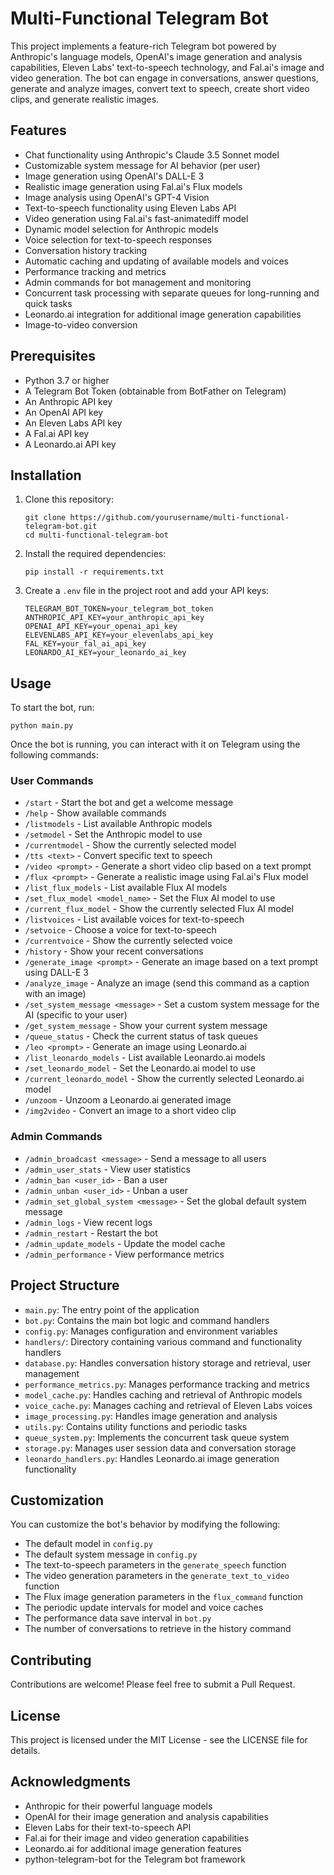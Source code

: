 # Multi-Functional Telegram Bot

This project implements a feature-rich Telegram bot powered by Anthropic's language models, OpenAI's image generation and analysis capabilities, Eleven Labs' text-to-speech technology, and Fal.ai's image and video generation. The bot can engage in conversations, answer questions, generate and analyze images, convert text to speech, create short video clips, and generate realistic images.

## Features

- Chat functionality using Anthropic's Claude 3.5 Sonnet model
- Customizable system message for AI behavior (per user)
- Image generation using OpenAI's DALL-E 3
- Realistic image generation using Fal.ai's Flux models
- Image analysis using OpenAI's GPT-4 Vision
- Text-to-speech functionality using Eleven Labs API
- Video generation using Fal.ai's fast-animatediff model
- Dynamic model selection for Anthropic models
- Voice selection for text-to-speech responses
- Conversation history tracking
- Automatic caching and updating of available models and voices
- Performance tracking and metrics
- Admin commands for bot management and monitoring
- Concurrent task processing with separate queues for long-running and quick tasks
- Leonardo.ai integration for additional image generation capabilities
- Image-to-video conversion

## Prerequisites

- Python 3.7 or higher
- A Telegram Bot Token (obtainable from BotFather on Telegram)
- An Anthropic API key
- An OpenAI API key
- An Eleven Labs API key
- A Fal.ai API key
- A Leonardo.ai API key

## Installation

1. Clone this repository:
   ```
   git clone https://github.com/yourusername/multi-functional-telegram-bot.git
   cd multi-functional-telegram-bot
   ```

2. Install the required dependencies:
   ```
   pip install -r requirements.txt
   ```

3. Create a `.env` file in the project root and add your API keys:
   ```
   TELEGRAM_BOT_TOKEN=your_telegram_bot_token
   ANTHROPIC_API_KEY=your_anthropic_api_key
   OPENAI_API_KEY=your_openai_api_key
   ELEVENLABS_API_KEY=your_elevenlabs_api_key
   FAL_KEY=your_fal_ai_api_key
   LEONARDO_AI_KEY=your_leonardo_ai_key
   ```

## Usage

To start the bot, run:

```
python main.py
```

Once the bot is running, you can interact with it on Telegram using the following commands:

### User Commands

- `/start` - Start the bot and get a welcome message
- `/help` - Show available commands
- `/listmodels` - List available Anthropic models
- `/setmodel` - Set the Anthropic model to use
- `/currentmodel` - Show the currently selected model
- `/tts <text>` - Convert specific text to speech
- `/video <prompt>` - Generate a short video clip based on a text prompt
- `/flux <prompt>` - Generate a realistic image using Fal.ai's Flux model
- `/list_flux_models` - List available Flux AI models
- `/set_flux_model <model_name>` - Set the Flux AI model to use
- `/current_flux_model` - Show the currently selected Flux AI model
- `/listvoices` - List available voices for text-to-speech
- `/setvoice` - Choose a voice for text-to-speech
- `/currentvoice` - Show the currently selected voice
- `/history` - Show your recent conversations
- `/generate_image <prompt>` - Generate an image based on a text prompt using DALL-E 3
- `/analyze_image` - Analyze an image (send this command as a caption with an image)
- `/set_system_message <message>` - Set a custom system message for the AI (specific to your user)
- `/get_system_message` - Show your current system message
- `/queue_status` - Check the current status of task queues
- `/leo <prompt>` - Generate an image using Leonardo.ai
- `/list_leonardo_models` - List available Leonardo.ai models
- `/set_leonardo_model` - Set the Leonardo.ai model to use
- `/current_leonardo_model` - Show the currently selected Leonardo.ai model
- `/unzoom` - Unzoom a Leonardo.ai generated image
- `/img2video` - Convert an image to a short video clip

### Admin Commands

- `/admin_broadcast <message>` - Send a message to all users
- `/admin_user_stats` - View user statistics
- `/admin_ban <user_id>` - Ban a user
- `/admin_unban <user_id>` - Unban a user
- `/admin_set_global_system <message>` - Set the global default system message
- `/admin_logs` - View recent logs
- `/admin_restart` - Restart the bot
- `/admin_update_models` - Update the model cache
- `/admin_performance` - View performance metrics

## Project Structure

- `main.py`: The entry point of the application
- `bot.py`: Contains the main bot logic and command handlers
- `config.py`: Manages configuration and environment variables
- `handlers/`: Directory containing various command and functionality handlers
- `database.py`: Handles conversation history storage and retrieval, user management
- `performance_metrics.py`: Manages performance tracking and metrics
- `model_cache.py`: Handles caching and retrieval of Anthropic models
- `voice_cache.py`: Manages caching and retrieval of Eleven Labs voices
- `image_processing.py`: Handles image generation and analysis
- `utils.py`: Contains utility functions and periodic tasks
- `queue_system.py`: Implements the concurrent task queue system
- `storage.py`: Manages user session data and conversation storage
- `leonardo_handlers.py`: Handles Leonardo.ai image generation functionality

## Customization

You can customize the bot's behavior by modifying the following:

- The default model in `config.py`
- The default system message in `config.py`
- The text-to-speech parameters in the `generate_speech` function
- The video generation parameters in the `generate_text_to_video` function
- The Flux image generation parameters in the `flux_command` function
- The periodic update intervals for model and voice caches
- The performance data save interval in `bot.py`
- The number of conversations to retrieve in the history command

## Contributing

Contributions are welcome! Please feel free to submit a Pull Request.

## License

This project is licensed under the MIT License - see the LICENSE file for details.

## Acknowledgments

- Anthropic for their powerful language models
- OpenAI for their image generation and analysis capabilities
- Eleven Labs for their text-to-speech API
- Fal.ai for their image and video generation capabilities
- Leonardo.ai for additional image generation features
- python-telegram-bot for the Telegram bot framework
